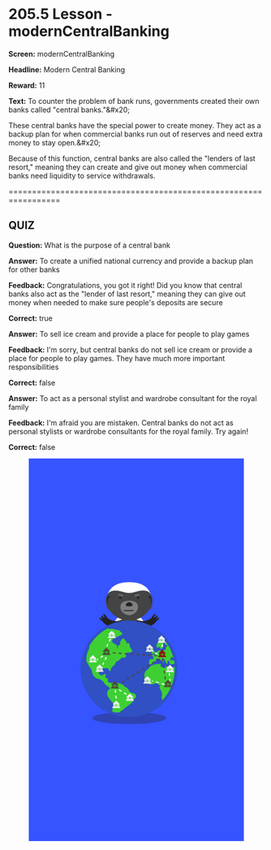 # 205.5 Lesson - modernCentralBanking

**Screen:** modernCentralBanking

**Headline:** Modern Central Banking

**Reward:** 11

**Text:** To counter the problem of bank runs, governments created their own banks called &quot;central banks.&quot;&amp;#x20;

These central banks have the special power to create money. They act as a backup plan for when commercial banks run out of reserves and need extra money to stay open.&amp;#x20;

Because of this function, central banks are also called the &quot;lenders of last resort,&quot; meaning they can create and give out money when commercial banks need liquidity to service withdrawals.


=================================================================

## QUIZ

**Question:** What is the purpose of a central bank


**Answer:** To create a unified national currency and provide a backup plan for other banks

**Feedback:** Congratulations, you got it right! Did you know that central banks also act as the &quot;lender of last resort,&quot; meaning they can give out money when needed to make sure people&#x27;s deposits are secure

**Correct:** true

**Answer:** To sell ice cream and provide a place for people to play games

**Feedback:** I&#x27;m sorry, but central banks do not sell ice cream or provide a place for people to play games. They have much more important responsibilities

**Correct:** false

**Answer:** To act as a personal stylist and wardrobe consultant for the royal family

**Feedback:** I&#x27;m afraid you are mistaken. Central banks do not act as personal stylists or wardrobe consultants for the royal family. Try again!

**Correct:** false


<figure><img src="../.gitbook/assets/205-05.png" alt=""><figcaption></figcaption></figure>

